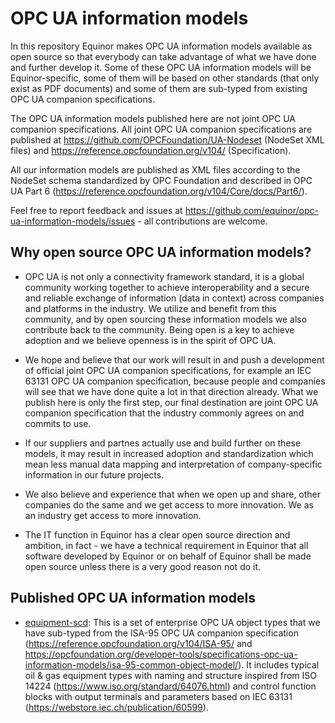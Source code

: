 # OPC UA information models

In this repository Equinor makes OPC UA information models available as open source so that everybody can take advantage of what we have done and further develop it. Some of these OPC UA information models will be Equinor-specific, some of them will be based on other standards (that only exist as PDF documents) and some of them are sub-typed from existing OPC UA companion specifications. 

The OPC UA information models published here are not joint OPC UA companion specifications. All joint OPC UA companion specifications are published at https://github.com/OPCFoundation/UA-Nodeset (NodeSet XML files) and https://reference.opcfoundation.org/v104/ (Specification).

All our information models are published as XML files according to the NodeSet schema standardized by OPC Foundation and described in OPC UA Part 6 (https://reference.opcfoundation.org/v104/Core/docs/Part6/). 

Feel free to report feedback and issues at https://github.com/equinor/opc-ua-information-models/issues - all contributions are welcome.

## Why open source OPC UA information models?

* OPC UA is not only a connectivity framework standard, it is a global community working together to achieve interoperability and a secure and reliable exchange of information (data in context) across companies and platforms in the industry. We utilize and benefit from this community, and by open sourcing these information models we also contribute back to the community. Being open is a key to achieve adoption and we believe openness is in the spirit of OPC UA.

* We hope and believe that our work will result in and push a development of official joint OPC UA companion specifications, for example an IEC 63131 OPC UA companion specification, because people and companies will see that we have done quite a lot in that direction already. What we publish here is only the first step, our final destination are joint OPC UA companion specification that the industry commonly agrees on and commits to use. 

* If our suppliers and partnes actually use and build further on these models, it may result in increased adoption and standardization which mean less manual data mapping and interpretation of company-specific information in our future projects.

* We also believe and experience that when we open up and share, other companies do the same and we get access to more innovation. We as an industry get access to more innovation.

* The IT function in Equinor has a clear open source direction and ambition, in fact - we have a technical requirement in Equinor that all software developed by Equinor or on behalf of Equinor shall be made open source unless there is a very good reason not do it.

## Published OPC UA information models

* [equipment-scd](https://github.com/equinor/opc-ua-information-models/tree/master/equipment-scd): This is a set of enterprise OPC UA object types that we have sub-typed from the ISA-95 OPC UA companion specification (https://reference.opcfoundation.org/v104/ISA-95/ and https://opcfoundation.org/developer-tools/specifications-opc-ua-information-models/isa-95-common-object-model/). It includes typical oil & gas equipment types with naming and structure inspired from ISO 14224 (https://www.iso.org/standard/64076.html) and control function blocks with output terminals and parameters based on IEC 63131 (https://webstore.iec.ch/publication/60599). 

